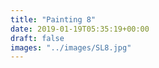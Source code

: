 ```yaml
---
title: "Painting 8"
date: 2019-01-19T05:35:19+00:00
draft: false
images: "../images/SL8.jpg"
---
```

